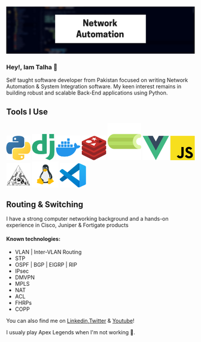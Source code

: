 <!--
**talha700/talha700** is a ✨ _special_ ✨ repository because its `README.md` (this file) appears on your GitHub profile.

Here are some ideas to get you started:

- 🔭 I’m currently working on ...
- 🌱 I’m currently learning ...
- 👯 I’m looking to collaborate on ...
- 🤔 I’m looking for help with ...
- 💬 Ask me about ...
- 📫 How to reach me: ...
- 😄 Pronouns: ...
- ⚡ Fun fact: ...
-->

![alt text](img.png)

### Hey!, Iam Talha 👋 

Self taught software developer from Pakistan focused on writing Network Automation & System Integration software.
My keen interest remains in building robust and scalable Back-End applications using Python.

## Tools I Use

<img src="logos/python-logo.png" title="Python" width="65" height="65">  <img src="logos/django-logo.png" title="Django" width="60" height="70" >  <img src="logos/docker-logo.png" width="65" height="65" title="Docker" > <img src="logos/redis.png" title="Redis" width="65" height="65" > <img src="logos/celery-logo.png" title="Celery" width="90" height="100" > <img src="logos/vue.png" title="Vuejs" width="70" height="65" > <img src="logos/js.png" title="JavaScript" width="65" height="65" >  <img src="logos/nornir.jpg" title="Nornir" width="65" height="65" > <img src="logos/linux-0.png" title="Linux" width="70" height="70" > <img src="logos/vscode.png" title="VSCode" width="70" height="65" > 


## Routing & Switching
I have a strong computer networking background and a hands-on experience in Cisco, Juniper & Fortigate products
#### Known technologies:
  - VLAN | Inter-VLAN Routing
  - STP
  - OSPF | BGP | EIGRP | RIP
  - IPsec
  - DMVPN
  - MPLS
  - NAT
  - ACL
  - FHRPs
  - COPP

You can also find me on [Linkedin](https://www.linkedin.com/in/talha-javaid-968182123/),[Twitter](https://twitter.com/talhajaved700) & [Youtube](https://www.youtube.com/channel/UCaUXNbVcXY_35SK9xR_wV4A)!


I usualy play Apex Legends when I'm not working :space_invader:.

